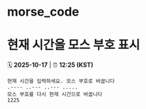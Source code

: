 # morse_code
# 현재 시간을 모스 부호 표시
<!-- MORSE_TIME_START -->
🗓️ **2025-10-17** | ⏰ **12:25 (KST)**

```
현재 시간을 입력하세요. 모스 부호로 바꿉니다
.---- ..--- ..--- .....
모스 부호를 다시 현재 시간으로 바꿉니다
1225
```
<!-- MORSE_TIME_END -->
